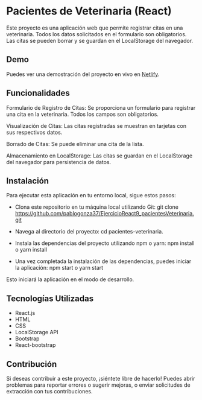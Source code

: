 # Pacientes de Veterinaria (React)
Este proyecto es una aplicación web que permite registrar citas en una veterinaria. Todos los datos solicitados en el formulario son obligatorios. Las citas se pueden borrar y se guardan en el LocalStorage del navegador.

## Demo

Puedes ver una demostración del proyecto en vivo en [Netlify](https://clinquant-croquembouche-0bbbea.netlify.app/).

## Funcionalidades
Formulario de Registro de Citas: Se proporciona un formulario para registrar una cita en la veterinaria. Todos los campos son obligatorios.

Visualización de Citas: Las citas registradas se muestran en tarjetas con sus respectivos datos.

Borrado de Citas: Se puede eliminar una cita de la lista.

Almacenamiento en LocalStorage: Las citas se guardan en el LocalStorage del navegador para persistencia de datos.

## Instalación
Para ejecutar esta aplicación en tu entorno local, sigue estos pasos:

- Clona este repositorio en tu máquina local utilizando Git: git clone https://github.com/pablogonza37/EjercicioReact9_pacientesVeterinaria.git

- Navega al directorio del proyecto: cd pacientes-veterinaria.
  
- Instala las dependencias del proyecto utilizando npm o yarn: npm install o yarn install
  
- Una vez completada la instalación de las dependencias, puedes iniciar la aplicación: npm start o yarn start


Esto iniciará la aplicación en el modo de desarrollo. 


## Tecnologías Utilizadas
- React.js
- HTML
- CSS
- LocalStorage API
- Bootstrap
- React-bootstrap

  
## Contribución
Si deseas contribuir a este proyecto, ¡siéntete libre de hacerlo! Puedes abrir problemas para reportar errores o sugerir mejoras, o enviar solicitudes de extracción con tus contribuciones.
